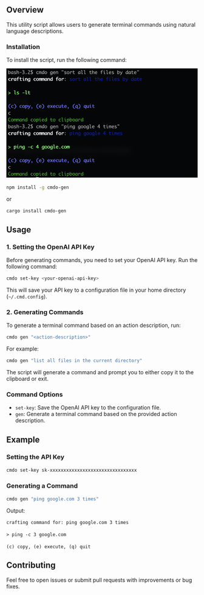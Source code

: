 ## Overview

This utility script allows users to generate terminal commands using natural language descriptions.

### Installation

To install the script, run the following command:

![demo](./assets/demo.png)

```sh
npm install -g cmdo-gen
```

or 

```
cargo install cmdo-gen
```

## Usage

### 1. Setting the OpenAI API Key

Before generating commands, you need to set your OpenAI API key. Run the following command:

```sh
cmdo set-key <your-openai-api-key>
```

This will save your API key to a configuration file in your home directory (`~/.cmd.config`).

### 2. Generating Commands

To generate a terminal command based on an action description, run:

```sh
cmdo gen "<action-description>"
```

For example:

```sh
cmdo gen "list all files in the current directory"
```

The script will generate a command and prompt you to either copy it to the clipboard or exit.

### Command Options

- `set-key`: Save the OpenAI API key to the configuration file.
- `gen`: Generate a terminal command based on the provided action description.

## Example

### Setting the API Key

```sh
cmdo set-key sk-xxxxxxxxxxxxxxxxxxxxxxxxxxxxxxxx
```

### Generating a Command

```sh
cmdo gen "ping google.com 3 times"
```

Output:

```
crafting command for: ping google.com 3 times

> ping -c 3 google.com

(c) copy, (e) execute, (q) quit
```

## Contributing

Feel free to open issues or submit pull requests with improvements or bug fixes.

